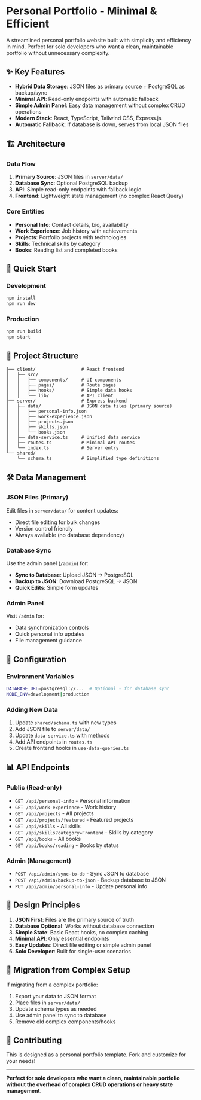 # Personal Portfolio - Minimal & Efficient

A streamlined personal portfolio website built with simplicity and efficiency in mind. Perfect for solo developers who want a clean, maintainable portfolio without unnecessary complexity.

## ✨ Key Features

- **Hybrid Data Storage**: JSON files as primary source + PostgreSQL as backup/sync
- **Minimal API**: Read-only endpoints with automatic fallback
- **Simple Admin Panel**: Easy data management without complex CRUD operations
- **Modern Stack**: React, TypeScript, Tailwind CSS, Express.js
- **Automatic Fallback**: If database is down, serves from local JSON files

## 🏗️ Architecture

### Data Flow
1. **Primary Source**: JSON files in `server/data/`
2. **Database Sync**: Optional PostgreSQL backup
3. **API**: Simple read-only endpoints with fallback logic
4. **Frontend**: Lightweight state management (no complex React Query)

### Core Entities
- **Personal Info**: Contact details, bio, availability
- **Work Experience**: Job history with achievements
- **Projects**: Portfolio projects with technologies
- **Skills**: Technical skills by category
- **Books**: Reading list and completed books

## 🚀 Quick Start

### Development
```bash
npm install
npm run dev
```

### Production
```bash
npm run build
npm start
```

## 📁 Project Structure

```
├── client/                 # React frontend
│   ├── src/
│   │   ├── components/     # UI components
│   │   ├── pages/          # Route pages
│   │   ├── hooks/          # Simple data hooks
│   │   └── lib/            # API client
├── server/                 # Express backend
│   ├── data/               # JSON data files (primary source)
│   │   ├── personal-info.json
│   │   ├── work-experience.json
│   │   ├── projects.json
│   │   ├── skills.json
│   │   └── books.json
│   ├── data-service.ts     # Unified data service
│   ├── routes.ts           # Minimal API routes
│   └── index.ts            # Server entry
└── shared/
    └── schema.ts           # Simplified type definitions
```

## 🛠️ Data Management

### JSON Files (Primary)
Edit files in `server/data/` for content updates:
- Direct file editing for bulk changes
- Version control friendly
- Always available (no database dependency)

### Database Sync
Use the admin panel (`/admin`) for:
- **Sync to Database**: Upload JSON → PostgreSQL  
- **Backup to JSON**: Download PostgreSQL → JSON
- **Quick Edits**: Simple form updates

### Admin Panel
Visit `/admin` for:
- Data synchronization controls
- Quick personal info updates
- File management guidance

## 🔧 Configuration

### Environment Variables
```bash
DATABASE_URL=postgresql://...  # Optional - for database sync
NODE_ENV=development|production
```

### Adding New Data
1. Update `shared/schema.ts` with new types
2. Add JSON file to `server/data/`
3. Update `data-service.ts` with methods
4. Add API endpoints in `routes.ts`
5. Create frontend hooks in `use-data-queries.ts`

## 📊 API Endpoints

### Public (Read-only)
- `GET /api/personal-info` - Personal information
- `GET /api/work-experience` - Work history
- `GET /api/projects` - All projects
- `GET /api/projects/featured` - Featured projects  
- `GET /api/skills` - All skills
- `GET /api/skills?category=Frontend` - Skills by category
- `GET /api/books` - All books
- `GET /api/books/reading` - Books by status

### Admin (Management)
- `POST /api/admin/sync-to-db` - Sync JSON to database
- `POST /api/admin/backup-to-json` - Backup database to JSON
- `PUT /api/admin/personal-info` - Update personal info

## 🎯 Design Principles

1. **JSON First**: Files are the primary source of truth
2. **Database Optional**: Works without database connection
3. **Simple State**: Basic React hooks, no complex caching
4. **Minimal API**: Only essential endpoints
5. **Easy Updates**: Direct file editing or simple admin panel
6. **Solo Developer**: Built for single-user scenarios

## 🔄 Migration from Complex Setup

If migrating from a complex portfolio:
1. Export your data to JSON format
2. Place files in `server/data/`
3. Update schema types as needed
4. Use admin panel to sync to database
5. Remove old complex components/hooks

## 🤝 Contributing

This is designed as a personal portfolio template. Fork and customize for your needs!

---

**Perfect for solo developers who want a clean, maintainable portfolio without the overhead of complex CRUD operations or heavy state management.** 